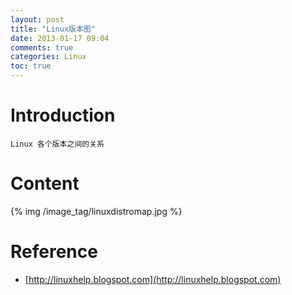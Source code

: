 ```yaml
---
layout: post
title: "Linux版本图"
date: 2013-01-17 09:04
comments: true
categories: Linux
toc: true
---
```

# Introduction
    Linux 各个版本之间的关系
<!--more-->
# Content
{% img /image_tag/linuxdistromap.jpg %}
# Reference
 * [http://linuxhelp.blogspot.com](http://linuxhelp.blogspot.com)
